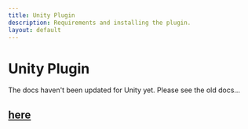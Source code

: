 ```yaml
---
title: Unity Plugin
description: Requirements and installing the plugin.
layout: default
---
```


# Unity Plugin

The docs haven't been updated for Unity yet. Please see the old docs...

## [here](https://docs.emergence.site/game-engines/unity)